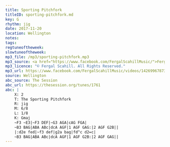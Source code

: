 ```yaml
---
title: Sporting Pitchfork
titleID: sporting-pitchfork.md
key: G
rhythm: jig
date: 2017-11-20
location: Wellington 
notes:
tags: 
regtuneoftheweek:
slowtuneoftheweek:
mp3_file: /mp3/sporting-pitchfork.mp3
mp3_source: <a href="https://www.facebook.com/FergalScahillMusic/">Fergal Scahill</a>, member of <a href="http://www.webanjo3.com/">We Banjo 3</a>
mp3_licence: "© Fergal Scahill. All Rights Reserved."
mp3_url: https://www.facebook.com/FergalScahillMusic/videos/1426996787396652/
source: Wellington
abc_source: The Session
abc_url: https://thesession.org/tunes/1761
abc: |
    X: 2
    T: The Sporting Pitchfork
    R: jig
    M: 6/8
    L: 1/8
    K: Gmaj
    ~F3 ~E3|~F3 DEF|~G3 AGA|cAG FGA|
    ~B3 BAG|ABA ABc|dcA AGF|1 AGF GAG:|2 AGF G2B||
    |:d2e fed|~f3 def|g2a bag|fd^c d2=c|
    ~B3 BAG|ABA ABc|dcA AGF|1 AGF G2B:|2 AGF GAG||
---
```

